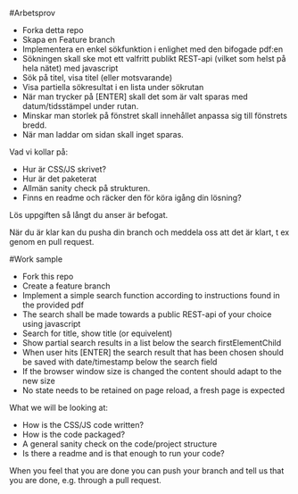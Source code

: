 #Arbetsprov

* Forka detta repo
* Skapa en Feature branch
* Implementera en enkel sökfunktion i enlighet med den bifogade pdf:en
* Sökningen skall ske mot ett valfritt publikt REST-api (vilket som helst på hela nätet) med javascript
* Sök på titel, visa titel (eller motsvarande)
* Visa partiella sökresultat i en lista under sökrutan
* När man trycker på [ENTER] skall det som är valt sparas med datum/tidsstämpel under rutan.
* Minskar man storlek på fönstret skall innehållet anpassa sig till fönstrets bredd.
* När man laddar om sidan skall inget sparas.

Vad vi kollar på:

* Hur är CSS/JS skrivet?
* Hur är det paketerat
* Allmän sanity check på strukturen.
* Finns en readme och räcker den för köra igång din lösning?

Lös uppgiften så långt du anser är befogat.

När du är klar kan du pusha din branch och meddela oss att det är klart, t ex genom en pull request.

#Work sample

* Fork this repo
* Create a feature branch
* Implement a simple search function according to instructions found in the provided pdf
* The search shall be made towards a public REST-api of your choice using javascript
* Search for title, show title (or equivelent)
* Show partial search results in a list below the search firstElementChild
* When user hits [ENTER] the search result that has been chosen should be saved with date/timestamp below the search field
* If the browser window size is changed the content should adapt to the new size
* No state needs to be retained on page reload, a fresh page is expected

What we will be looking at:

* How is the CSS/JS code written?
* How is the code packaged?
* A general sanity check on the code/project structure
* Is there a readme and is that enough to run your code?

When you feel that you are done you can push your branch and tell us that you are done, e.g. through a pull request.
